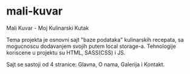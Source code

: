 # mali-kuvar
Mali Kuvar - Moj Kulinarski Kutak

Tema projekta je osnovni sajt "baze podataka" kulinarskih recepata, sa mogucnoscu dodavanjem svojih putem local storage-a.
Tehnologije koriscene u projektu su HTML, SASS(CSS) i JS.

Sajt se sastoji od 4 stranice: Glavna, O nama, Galerija i Kontakt.
